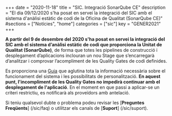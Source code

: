 +++
date        = "2020-11-18"
title       = "SIC. Integració SonarQube CE"
description = "El dia 09/12/2020 s'ha posat en servei la integració del SIC amb el sistema d'anàlisi estàtic de codi de la Oficina de Qualitat (SonarQube CE)"
#sections    = ["Notícies", "home"]
categories  = ["sic"]
key         = "GENER2021"
+++

**A partir del 9 de desembre del 2020 s'ha posat en servei la integració del SIC amb el sistema d’anàlisi estàtic de codi
que proporciona la Unitat de Qualitat (SonarQube)**, de forma que totes les pipelines de construcció i desplegament
d’aplicacions inclouran un nou Stage que s’encarregarà d’analitzar i comprovar l’acompliment de les Quality Gates de codi definides.

Es proporciona una [Guia](/sic-welcome-pack/guia-integracio-sonarqube/) que aglutina tota la informació necessària sobre
el funcionament del sistema i les possibilitats de personalització. **En aquest punt, l'incompliment de les Quality Gates
no impedirà continuar amb el desplegament de l'aplicació**. En el moment en que passi a aplicar-se un criteri restrictiu,
es notificarà als proveïdors amb antelació.

Si teniu qualsevol dubte o problema podeu revisar les [**Preguntes Freqüents**] (/sic/faq) o utilitzar els canals de [**Suport**] (/sic/suport).
